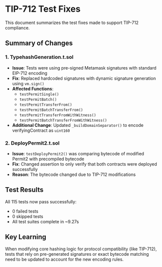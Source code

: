 # TIP-712 Test Fixes

This document summarizes the test fixes made to support TIP-712 compliance.

## Summary of Changes

### 1. TypehashGeneration.t.sol
- **Issue**: Tests were using pre-signed Metamask signatures with standard EIP-712 encoding
- **Fix**: Replaced hardcoded signatures with dynamic signature generation using `vm.sign()`
- **Affected Functions**:
  - `testPermitSingle()`
  - `testPermitBatch()`
  - `testPermitTransferFrom()`
  - `testPermitBatchTransferFrom()`
  - `testPermitTransferFromWithWitness()`
  - `testPermitBatchTransferFromWithWitness()`
- **Additional Change**: Updated `_buildDomainSeparator()` to encode verifyingContract as `uint160`

### 2. DeployPermit2.t.sol
- **Issue**: `testDeployPermit2()` was comparing bytecode of modified Permit2 with precompiled bytecode
- **Fix**: Changed assertion to only verify that both contracts were deployed successfully
- **Reason**: The bytecode changed due to TIP-712 modifications

## Test Results
All 115 tests now pass successfully:
- 0 failed tests
- 0 skipped tests
- All test suites complete in ~9.27s

## Key Learning
When modifying core hashing logic for protocol compatibility (like TIP-712), tests that rely on pre-generated signatures or exact bytecode matching need to be updated to account for the new encoding rules. 